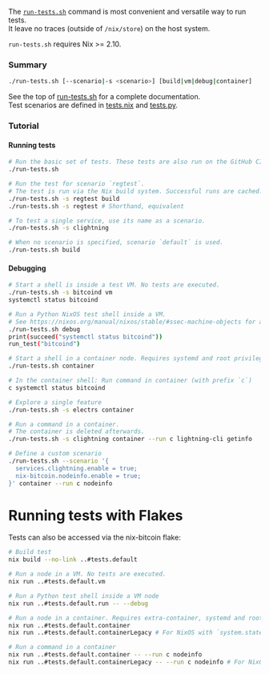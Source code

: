 The [`run-tests.sh`](./run-tests.sh) command is most convenient and versatile way to run tests.\
It leave no traces (outside of `/nix/store`) on the host system.

`run-tests.sh` requires Nix >= 2.10.

### Summary
```bash
./run-tests.sh [--scenario|-s <scenario>] [build|vm|debug|container]
```

See the top of [run-tests.sh](../test/run-tests.sh) for a complete documentation.\
Test scenarios are defined in [tests.nix](./tests.nix) and [tests.py](tests.py).

### Tutorial
#### Running tests
```bash
# Run the basic set of tests. These tests are also run on the GitHub CI server.
./run-tests.sh

# Run the test for scenario `regtest`.
# The test is run via the Nix build system. Successful runs are cached.
./run-tests.sh -s regtest build
./run-tests.sh -s regtest # Shorthand, equivalent

# To test a single service, use its name as a scenario.
./run-tests.sh -s clightning

# When no scenario is specified, scenario `default` is used.
./run-tests.sh build
```
#### Debugging
```bash
# Start a shell is inside a test VM. No tests are executed.
./run-tests.sh -s bitcoind vm
systemctl status bitcoind

# Run a Python NixOS test shell inside a VM.
# See https://nixos.org/manual/nixos/stable/#ssec-machine-objects for available commands.
./run-tests.sh debug
print(succeed("systemctl status bitcoind"))
run_test("bitcoind")

# Start a shell in a container node. Requires systemd and root privileges.
./run-tests.sh container

# In the container shell: Run command in container (with prefix `c`)
c systemctl status bitcoind

# Explore a single feature
./run-tests.sh -s electrs container

# Run a command in a container.
# The container is deleted afterwards.
./run-tests.sh -s clightning container --run c lightning-cli getinfo

# Define a custom scenario
./run-tests.sh --scenario '{
  services.clightning.enable = true;
  nix-bitcoin.nodeinfo.enable = true;
}' container --run c nodeinfo
```

# Running tests with Flakes

Tests can also be accessed via the nix-bitcoin flake:

```bash
# Build test
nix build --no-link ..#tests.default

# Run a node in a VM. No tests are executed.
nix run ..#tests.default.vm

# Run a Python test shell inside a VM node
nix run ..#tests.default.run -- --debug

# Run a node in a container. Requires extra-container, systemd and root privileges
nix run ..#tests.default.container
nix run ..#tests.default.containerLegacy # For NixOS with `system.stateVersion` <22.05

# Run a command in a container
nix run ..#tests.default.container -- --run c nodeinfo
nix run ..#tests.default.containerLegacy -- --run c nodeinfo # For NixOS with `system.stateVersion` <22.05
```
